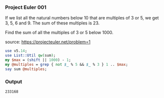 ### Project Euler 001

If we list all the natural numbers below 10 that are multiples of 3 or 5, we get 3, 5, 6 and 9. The sum of these multiples is 23.

Find the sum of all the multiples of 3 or 5 below 1000.

source: https://projecteuler.net/problem=1

```perl
use v5.14;
use List::Util qw(sum);
my $max = (shift || 1000) - 1;
my @multiples = grep { not $_ % 5 && $_ % 3 } 1 .. $max;
say sum @multiples;
```

### Output
```result
233168
```

